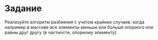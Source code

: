 # Задание

Реализуйте алгоритм разбиения с учетом крайних случаев, когда например в массиве все элементы меньше или больше опорного или равны друг другу (в частности, опорному элементу).
